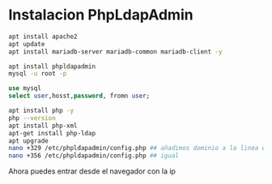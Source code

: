 # Instalacion PhpLdapAdmin
~~~bash
apt install apache2
apt update
apt install mariadb-server mariadb-common mariadb-client -y

apt install phpldapadmin
mysql -u root -p
~~~
~~~sql
use mysql
select user,hosst,password, fromn user;
~~~
~~~bash
apt install php -y
php --version
apt install php-xml
apt-get install php-ldap
apt upgrade
nano +329 /etc/phpldapadmin/config.php ## añadimos dominio a la linea en vez de example
nano +356 /etc/phpldapadmin/config.php ## igual
~~~

Ahora puedes entrar desde el navegador con la ip
